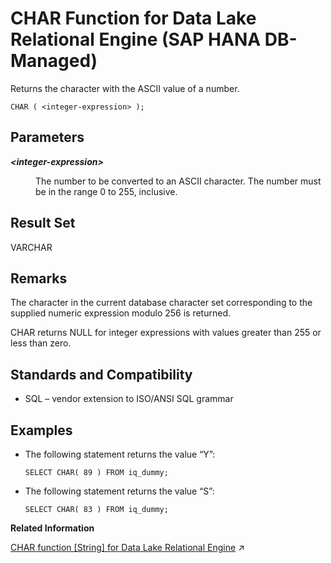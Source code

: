 <!-- loio6c2f4cf7004b4f2cace1afa4889a44d0 -->

# CHAR Function for Data Lake Relational Engine \(SAP HANA DB-Managed\)

Returns the character with the ASCII value of a number.



```
CHAR ( <integer-expression> );
```



<a name="loio6c2f4cf7004b4f2cace1afa4889a44d0__section_wnw_ktl_srb"/>

## Parameters


<dl>
<dt><b>

*<integer-expression\>*

</b></dt>
<dd>

The number to be converted to an ASCII character. The number must be in the range 0 to 255, inclusive.



</dd>
</dl>



<a name="loio6c2f4cf7004b4f2cace1afa4889a44d0__section_etk_ltl_srb"/>

## Result Set

VARCHAR



<a name="loio6c2f4cf7004b4f2cace1afa4889a44d0__section_v41_mtl_srb"/>

## Remarks

The character in the current database character set corresponding to the supplied numeric expression modulo 256 is returned.

CHAR returns NULL for integer expressions with values greater than 255 or less than zero.



<a name="loio6c2f4cf7004b4f2cace1afa4889a44d0__section_yd4_mtl_srb"/>

## Standards and Compatibility

-   SQL – vendor extension to ISO/ANSI SQL grammar



<a name="loio6c2f4cf7004b4f2cace1afa4889a44d0__section_ahb_ntl_srb"/>

## Examples

-   The following statement returns the value “Y”:

    ```
    SELECT CHAR( 89 ) FROM iq_dummy;
    ```

-   The following statement returns the value “S”:

    ```
    SELECT CHAR( 83 ) FROM iq_dummy;
    ```


**Related Information**  


[CHAR function \[String\] for Data Lake Relational Engine](https://help.sap.com/viewer/19b3964099384f178ad08f2d348232a9/2024_1_QRC/en-US/a53b50f084f210159a74ba4e4e50f914.html "Returns the character with the ASCII value of a number.") :arrow_upper_right:

